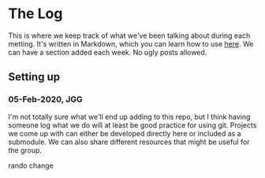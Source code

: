 # The Log

This is where we keep track of what we've been talking about during each metting.
It's written in Markdown, which you can learn how to use [here](https://www.markdownguide.org/basic-syntax/).
We can have a section added each week.
No ugly posts allowed.

## Setting up
### 05-Feb-2020, JGG
I'm not totally sure what we'll end up adding to this repo, but I think having someone log what we do will at least be good practice for using git.
Projects we come up with can either be developed directly here or included as a submodule.
We can also share different resources that might be useful for the group.

rando change
